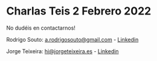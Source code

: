 # Charlas Teis 2 Febrero 2022

No dudéis en contactarnos!

Rodrigo Souto: [a.rodrigosouto@gmail.com](mailto:a.rodrigosouto@gmail.com) - [Linkedin](https://www.linkedin.com/in/antonio-rodrigo-souto-curr%C3%A1s-5b190061)

Jorge Teixeira: [hi@jorgeteixeira.es](mailto:hi@jorgeteixeira.es) - [Linkedin](www.linkedin.com/in/jorge-teixeira-crespo)
